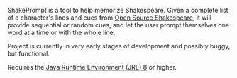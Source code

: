 ShakePrompt is a tool to help memorize Shakespeare. Given a complete list of a character's lines and cues from [Open Source Shakespeare](http://opensourceshakespeare.org/), it will provide sequential or random cues, and let the user prompt themselves one word at a time or with the whole line.

Project is currently in very early stages of development and possibly buggy, but functional.

Requires the [Java Runtime Environment (JRE) 8](http://java.com/en/) or higher.
